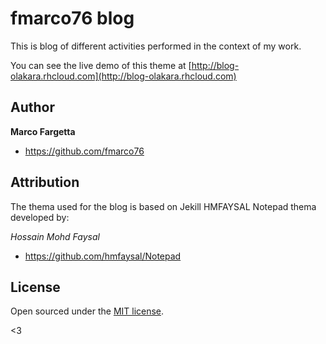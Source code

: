 # fmarco76 blog 

This is blog of different activities performed in the context of my work.


You can see the live demo of this theme at [http://blog-olakara.rhcloud.com](http://blog-olakara.rhcloud.com)

## Author

**Marco Fargetta**
- <https://github.com/fmarco76>

## Attribution
The thema used for the blog is based on Jekill HMFAYSAL Notepad thema developed by:

*Hossain Mohd Faysal*
- <https://github.com/hmfaysal/Notepad>


## License

Open sourced under the [MIT license](LICENSE.md).

<3
